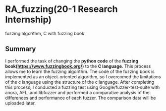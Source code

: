 # RA_fuzzing(20-1 Research Internship)
fuzzing algorithm, C with fuzzing book<br>

## Summary
I performed the task of changing the **python code** of the **fuzzing book(<https://www.fuzzingbook.org/>)** to the **C language**.
This process allows me to learn the fuzzing algorithm.
The code of the fuzzing book is implemented as an object-oriented algorithm, so I overcomed the limitations of the c language using the structure of the c language.
After completing this process, I conducted a fuzzing test using Google/fuzzer-test-suite with anora, AFL, and libfuzzer and performed a comparative analysis of the differences and performance of each fuzzer.
The comparison data will be uploaded later.
